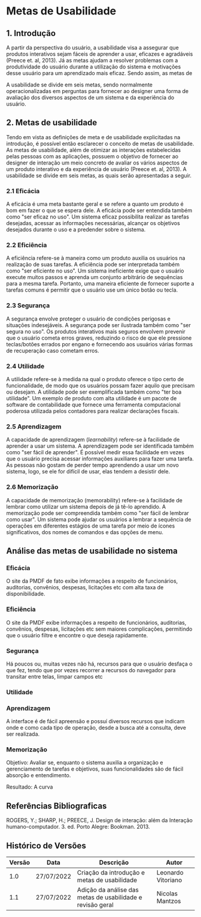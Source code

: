 # Metas de Usabilidade 

## 1. Introdução 

A partir da perspectiva do usuário, a usabilidade visa a assegurar que produtos interativos sejam fáceis de aprender a usar, eficazes e agradáveis (Preece et. al, 2013). Já as metas ajudam a resolver problemas com a produtividade do usuário durante a utilização do sistema e motivações desse usuário para um aprendizado mais eficaz. Sendo assim, as metas de  

A usabilidade se divide em seis metas, sendo normalmente operacionalizadas em perguntas para fornecer ao designer uma forma de avaliação dos diversos aspectos de um sistema e da experiência do usuário. 

## 2. Metas de usabilidade

Tendo em vista as definições de meta e de usabilidade explicitadas na introdução, é possível então esclarecer o conceito de metas de usabilidade. As metas de usabilidade, além de otimizar as interações estabelecidas pelas pessoas com as aplicações, possuem o objetivo de fornecer ao designer de interação um meio concreto de avaliar os vários aspectos de um produto interativo e da experiência de usuário (Preece et. al, 2013). A usabilidade se divide em seis metas, as quais serão apresentadas a seguir.

### 2.1 Eficácia

A eficácia é uma meta bastante geral e se refere a quanto um produto é bom em fazer o
que se espera dele. A eficácia pode ser entendida também como "ser eficaz no uso". Um sistema eficaz possibilita realizar as tarefas desejadas, acessar as informações necessárias, alcançar os objetivos desejados durante o uso e a predender sobre o sistema.

### 2.2 Eficiência

A eficiência refere-se à maneira como um produto auxilia os usuários na realização de
suas tarefas. A eficiência pode ser interpretada também como "ser eficiente no uso". Um sistema ineficiente exige que o usuário execute muitos passos e aprenda um conjunto arbitrário de sequências para a mesma tarefa. Portanto, uma maneira eficiente de fornecer suporte a tarefas comuns é permitir que o usuário use um único botão ou tecla.


### 2.3 Segurança

A segurança envolve proteger o usuário de condições perigosas e situações indesejáveis. A segurança pode ser ilustrada também como "ser segura no uso". Os produtos
interativos mais seguros envolvem prevenir que o usuário cometa erros
graves, reduzindo o risco de que ele pressione teclas/botões errados por engano e fornecendo aos usuários várias formas de recuperação caso cometam erros.

### 2.4 Utilidade

A utilidade refere-se à medida na qual o produto oferece o tipo certo de funcionalidade,
de modo que os usuários possam fazer aquilo que precisam ou desejam. A utilidade pode ser exemplificada também como "ter boa utilidade". Um exemplo de
produto com alta utilidade é um pacote de software de contabilidade que fornece uma
ferramenta computacional poderosa utilizada pelos contadores para realizar declarações
fiscais. 

### 2.5 Aprendizagem

A capacidade de aprendizagem (<i>learnability</i>) refere-se à facilidade de aprender a usar
um sistema. A aprendizagem pode ser identificada também como "ser fácil de aprender". É possível medir essa facilidade em vezes que o usuário precisa acessar informações auxiliares para fazer uma tarefa. As pessoas não gostam de perder tempo aprendendo a usar um novo sistema, logo, se ele for difícil de usar, elas tendem a desistir dele. 

### 2.6 Memorização

A capacidade de memorização (memorability) refere-se à facilidade de lembrar como utilizar um sistema depois de já tê-lo aprendido. A memorização pode ser compreendida também como "ser fácil de lembrar como usar". Um sistema pode ajudar os usuários a lembrar a sequência
de operações em diferentes estágios de uma tarefa por meio de ícones significativos, dos
nomes de comandos e das opções de menu.


## Análise das metas de usabilidade no sistema

### Eficácia

O site da PMDF de fato exibe informações a respeito de funcionários, auditorias, convênios, despesas, licitações etc com alta taxa
de disponibilidade.

### Eficiência

O site da PMDF exibe informações a respeito de funcionários, auditorias, convênios, despesas, licitações etc
sem maiores complicações, permitindo que o usuário filtre e encontre o que deseja rapidamente.

### Segurança

Há poucos ou, muitas vezes não há, recursos para que o usuário desfaça o que fez, tendo que 
por vezes recorrer a recursos do navegador para transitar entre telas, limpar campos etc

### Utilidade

### Aprendizagem

A interface é de fácil apreensão e possuí diversos recursos que indicam onde e como cada tipo de operação, desde a busca até a
consulta, deve ser realizada. 

### Memorização

Objetivo: Avaliar se, enquanto o sistema auxilia a organização e gerenciamento de tarefas e objetivos, suas funcionalidades são de fácil absorção e entendimento.

Resultado: A curva 

## Referências Bibliograficas

ROGERS, Y.; SHARP, H.; PREECE, J. Design de interação: além da Interação humano-computador. 3. ed. Porto Alegre: Bookman. 2013.

## Histórico de Versões

| Versão | Data       | Descrição                        | Autor              |
|--------|------------|----------------------------------|--------------------|
|  1.0   | 27/07/2022 | Criação da introdução e metas de usabilidade | Leonardo Vitoriano |
|  1.1   | 27/07/2022 | Adição da análise das metas de usabilidade e revisão geral | Nicolas Mantzos |
